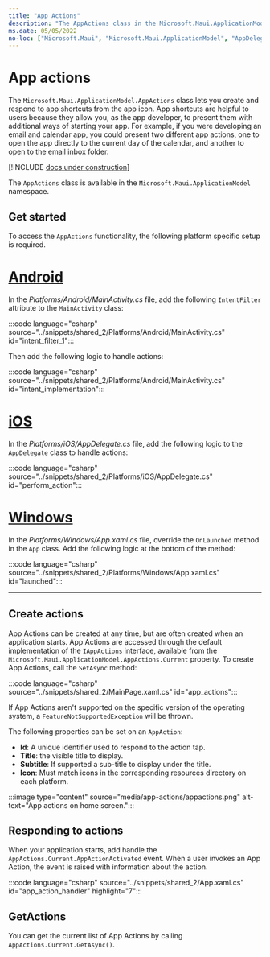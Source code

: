 ```yaml
---
title: "App Actions"
description: "The AppActions class in the Microsoft.Maui.ApplicationModel namespace lets you create and respond to app shortcuts from the app icon."
ms.date: 05/05/2022
no-loc: ["Microsoft.Maui", "Microsoft.Maui.ApplicationModel", "AppDelegate.cs", "AppActions", "Platforms/Android/MainActivity.cs", "Platforms/iOS/AppDelegate.cs", "Platforms/Windows/App.xaml.cs", "Id", "Title", "Subtitle", "Icon"]
---
```


# App actions

The `Microsoft.Maui.ApplicationModel.AppActions` class lets you create and respond to app shortcuts from the app icon. App shortcuts are helpful to users because they allow you, as the app developer, to present them with additional ways of starting your app. For example, if you were developing an email and calendar app, you could present two different app actions, one to open the app directly to the current day of the calendar, and another to open to the email inbox folder.

[!INCLUDE [docs under construction](~/includes/preview-note.md)]

The `AppActions` class is available in the `Microsoft.Maui.ApplicationModel` namespace.

## Get started

To access the `AppActions` functionality, the following platform specific setup is required.

<!-- markdownlint-disable MD025 -->

# [Android](#tab/android)

In the _Platforms/Android/MainActivity.cs_ file, add the following `IntentFilter` attribute to the `MainActivity` class:

:::code language="csharp" source="../snippets/shared_2/Platforms/Android/MainActivity.cs" id="intent_filter_1":::

Then add the following logic to handle actions:

:::code language="csharp" source="../snippets/shared_2/Platforms/Android/MainActivity.cs" id="intent_implementation":::

# [iOS](#tab/ios)

In the _Platforms/iOS/AppDelegate.cs_ file, add the following logic to the `AppDelegate` class to handle actions:

:::code language="csharp" source="../snippets/shared_2/Platforms/iOS/AppDelegate.cs" id="perform_action":::

# [Windows](#tab/windows)

In the _Platforms/Windows/App.xaml.cs_ file, override the `OnLaunched` method in the `App` class. Add the following logic at the bottom of the method:

:::code language="csharp" source="../snippets/shared_2/Platforms/Windows/App.xaml.cs" id="launched":::

-----

<!-- markdownlint-enable MD025 -->

## Create actions

App Actions can be created at any time, but are often created when an application starts. App Actions are accessed through the default implementation of the `IAppActions` interface, available from the `Microsoft.Maui.ApplicationModel.AppActions.Current` property. To create App Actions, call the `SetAsync` method:

:::code language="csharp" source="../snippets/shared_2/MainPage.xaml.cs" id="app_actions":::

If App Actions aren't supported on the specific version of the operating system, a `FeatureNotSupportedException` will be thrown.

The following properties can be set on an `AppAction`:

- **Id**: A unique identifier used to respond to the action tap.
- **Title**: the visible title to display.
- **Subtitle**: If supported a sub-title to display under the title.
- **Icon**: Must match icons in the corresponding resources directory on each platform.

<!-- TODO icon in image needs update -->
:::image type="content" source="media/app-actions/appactions.png" alt-text="App actions on home screen.":::

## Responding to actions

When your application starts, add handle the `AppActions.Current.AppActionActivated` event. When a user invokes an App Action, the event is raised with information about the action.

:::code language="csharp" source="../snippets/shared_2/App.xaml.cs" id="app_action_handler" highlight="7":::

## GetActions

You can get the current list of App Actions by calling `AppActions.Current.GetAsync()`.
